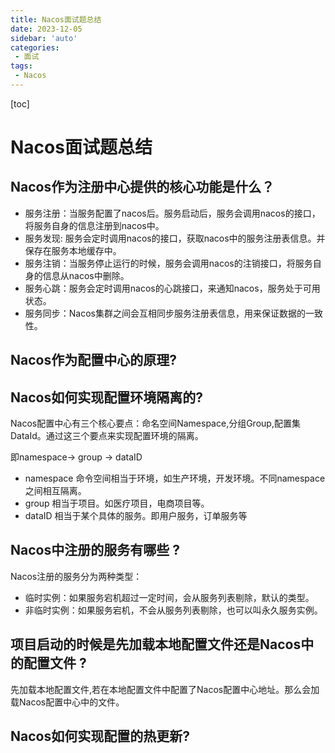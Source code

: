 ```yaml
---
title: Nacos面试题总结
date: 2023-12-05
sidebar: 'auto'
categories: 
 - 面试
tags:
 - Nacos
---
```


[toc]

# Nacos面试题总结

## Nacos作为注册中心提供的核心功能是什么？

- 服务注册：当服务配置了nacos后。服务启动后，服务会调用nacos的接口，将服务自身的信息注册到nacos中。
- 服务发现: 服务会定时调用nacos的接口，获取nacos中的服务注册表信息。并保存在服务本地缓存中。
- 服务注销：当服务停止运行的时候，服务会调用nacos的注销接口，将服务自身的信息从nacos中删除。
- 服务心跳：服务会定时调用nacos的心跳接口，来通知nacos，服务处于可用状态。
- 服务同步：Nacos集群之间会互相同步服务注册表信息，用来保证数据的一致性。  
## Nacos作为配置中心的原理?


## Nacos如何实现配置环境隔离的?

Nacos配置中心有三个核心要点：命名空间Namespace,分组Group,配置集DataId。通过这三个要点来实现配置环境的隔离。

即namespace-> group -> dataID

- namespace 命令空间相当于环境，如生产环境，开发环境。不同namespace之间相互隔离。
- group 相当于项目。如医疗项目，电商项目等。
- dataID 相当于某个具体的服务。即用户服务，订单服务等

## Nacos中注册的服务有哪些 ?

Nacos注册的服务分为两种类型：
- 临时实例：如果服务宕机超过一定时间，会从服务列表剔除，默认的类型。
- 非临时实例：如果服务宕机，不会从服务列表剔除，也可以叫永久服务实例。

## 项目启动的时候是先加载本地配置文件还是Nacos中的配置文件 ? 

先加载本地配置文件,若在本地配置文件中配置了Nacos配置中心地址。那么会加载Nacos配置中心中的文件。

## Nacos如何实现配置的热更新?

